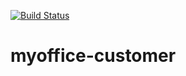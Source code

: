 [![Build Status](https://travis-ci.org/vondacho/myoffice-customer.svg?branch=master)](https://travis-ci.org/vondacho/myoffice-customer)

# myoffice-customer

